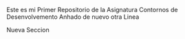 
Este es mi Primer Repositorio de la Asignatura Contornos de Desenvolvemento
Anhado de nuevo otra Linea


Nueva Seccion
